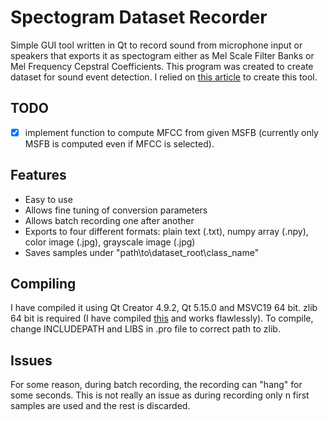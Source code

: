 # Spectogram Dataset Recorder
Simple GUI tool written in Qt to record sound from microphone input or speakers that exports it as spectogram either as Mel Scale Filter Banks or Mel Frequency Cepstral Coefficients. This program was created to create dataset for sound event detection. I relied on [this article](https://haythamfayek.com/2016/04/21/speech-processing-for-machine-learning.html) to create this tool.

## TODO
- [x] implement function to compute MFCC from given MSFB (currently only MSFB is computed even if MFCC is selected).

## Features
* Easy to use
* Allows fine tuning of conversion parameters
* Allows batch recording one after another
* Exports to four different formats: plain text (.txt), numpy array (.npy), color image (.jpg), grayscale image (.jpg)
* Saves samples under "path\to\dataset_root\class_name"

## Compiling
I have compiled it using Qt Creator 4.9.2, Qt 5.15.0 and MSVC19 64 bit. zlib 64 bit is required (I have compiled [this](https://github.com/kiyolee/zlib-win-build) and works flawlessly). To compile, change INCLUDEPATH and LIBS in .pro file to correct path to zlib. 

## Issues
For some reason, during batch recording, the recording can "hang" for some seconds. This is not really an issue as during recording only n first samples are used and the rest is discarded.